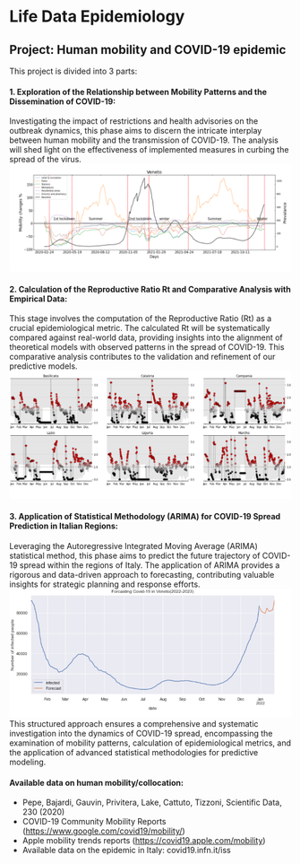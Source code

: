 # Life Data Epidemiology

## Project: Human mobility and COVID-19 epidemic

This project is divided into 3 parts:

#### 1. Exploration of the Relationship between Mobility Patterns and the Dissemination of COVID-19:
Investigating the impact of restrictions and health advisories on the outbreak dynamics, this phase aims to discern the intricate interplay between human mobility and the transmission of COVID-19. The analysis will shed light on the effectiveness of implemented measures in curbing the spread of the virus.
 ![Diagram](Data/mobility.png)

#### 2. Calculation of the Reproductive Ratio Rt and Comparative Analysis with Empirical Data:
This stage involves the computation of the Reproductive Ratio (Rt) as a crucial epidemiological metric. The calculated Rt will be systematically compared against real-world data, providing insights into the alignment of theoretical models with observed patterns in the spread of COVID-19. This comparative analysis contributes to the validation and refinement of our predictive models.
 ![Diagram](Data/RT.png)
#### 3. Application of Statistical Methodology (ARIMA) for COVID-19 Spread Prediction in Italian Regions:
Leveraging the Autoregressive Integrated Moving Average (ARIMA) statistical method, this phase aims to predict the future trajectory of COVID-19 spread within the regions of Italy. The application of ARIMA provides a rigorous and data-driven approach to forecasting, contributing valuable insights for strategic planning and response efforts.
 ![Diagram](Data/forcast.png)
This structured approach ensures a comprehensive and systematic investigation into the dynamics of COVID-19 spread, encompassing the examination of mobility patterns, calculation of epidemiological metrics, and the application of advanced statistical methodologies for predictive modeling.


#### Available data on human mobility/collocation: 
- Pepe, Bajardi, Gauvin, Privitera, Lake, Cattuto, Tizzoni, Scientific Data, 230 (2020) 
- COVID-19 Community Mobility Reports (https://www.google.com/covid19/mobility/) 
- Apple mobility trends reports (https://covid19.apple.com/mobility) 
- Available data on the epidemic in Italy: covid19.infn.it/iss
